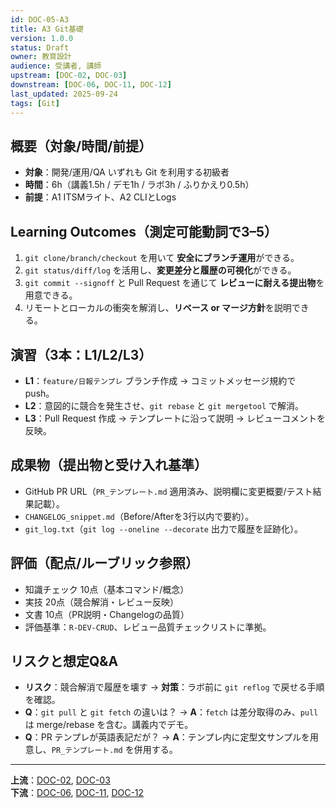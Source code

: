 ```yaml
---
id: DOC-05-A3
title: A3 Git基礎
version: 1.0.0
status: Draft
owner: 教育設計
audience: 受講者, 講師
upstream: [DOC-02, DOC-03]
downstream: [DOC-06, DOC-11, DOC-12]
last_updated: 2025-09-24
tags: [Git]
---
```


## 概要（対象/時間/前提）
- **対象**：開発/運用/QA いずれも Git を利用する初級者
- **時間**：6h（講義1.5h / デモ1h / ラボ3h / ふりかえり0.5h）
- **前提**：A1 ITSMライト、A2 CLIとLogs

## Learning Outcomes（測定可能動詞で3–5）
1. `git clone/branch/checkout` を用いて **安全にブランチ運用**ができる。
2. `git status/diff/log` を活用し、**変更差分と履歴の可視化**ができる。
3. `git commit --signoff` と Pull Request を通じて **レビューに耐える提出物**を用意できる。
4. リモートとローカルの衝突を解消し、**リベース or マージ方針**を説明できる。

## 演習（3本：L1/L2/L3）
- **L1**：`feature/日報テンプレ` ブランチ作成 → コミットメッセージ規約で push。
- **L2**：意図的に競合を発生させ、`git rebase` と `git mergetool` で解消。
- **L3**：Pull Request 作成 → テンプレートに沿って説明 → レビューコメントを反映。

## 成果物（提出物と受け入れ基準）
- GitHub PR URL（`PR_テンプレート.md` 適用済み、説明欄に変更概要/テスト結果記載）。
- `CHANGELOG_snippet.md`（Before/Afterを3行以内で要約）。
- `git_log.txt`（`git log --oneline --decorate` 出力で履歴を証跡化）。

## 評価（配点/ルーブリック参照）
- 知識チェック 10点（基本コマンド/概念）
- 実技 20点（競合解消・レビュー反映）
- 文書 10点（PR説明・Changelogの品質）
- 評価基準：`R-DEV-CRUD`、レビュー品質チェックリストに準拠。

## リスクと想定Q&A
- **リスク**：競合解消で履歴を壊す → **対策**：ラボ前に `git reflog` で戻せる手順を確認。
- **Q**：`git pull` と `git fetch` の違いは？ → **A**：`fetch` は差分取得のみ、`pull` は merge/rebase を含む。講義内でデモ。
- **Q**：PR テンプレが英語表記だが？ → **A**：テンプレ内に定型文サンプルを用意し、`PR_テンプレート.md` を併用する。

---
**上流**：[DOC-02](../../02_product-curriculum/DOC-02_プロダクトとカリキュラム体系_v1.0.md), [DOC-03](../../03_course-dag/DOC-03_コースDAG_依存関係図_v1.0.md)  
**下流**：[DOC-06](../../06_assessment-rubric/DOC-06_評価とルーブリック_v1.0.md), [DOC-11](../../11_poc-pack/DOC-11_PoCパック_v1.0.md), [DOC-12](../../12_gtm/DOC-12_GTM_営業資料_v1.0.md)
